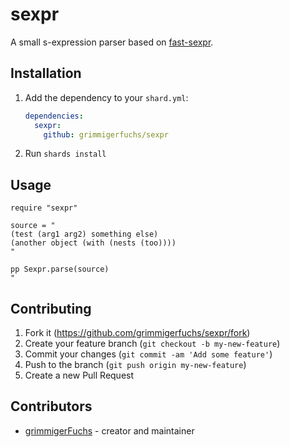 # sexpr

A small s-expression parser based on [fast-sexpr](https://www.npmjs.com/package/fast-sexpr).

## Installation

1. Add the dependency to your `shard.yml`:

   ```yaml
   dependencies:
     sexpr:
       github: grimmigerfuchs/sexpr
   ```

2. Run `shards install`

## Usage

```crystal
require "sexpr"

source = "
(test (arg1 arg2) something else)
(another object (with (nests (too))))
"

pp Sexpr.parse(source)
"
```

## Contributing

1. Fork it (<https://github.com/grimmigerfuchs/sexpr/fork>)
2. Create your feature branch (`git checkout -b my-new-feature`)
3. Commit your changes (`git commit -am 'Add some feature'`)
4. Push to the branch (`git push origin my-new-feature`)
5. Create a new Pull Request

## Contributors

- [grimmigerFuchs](https://github.com/grimmigerfuchs) - creator and maintainer
